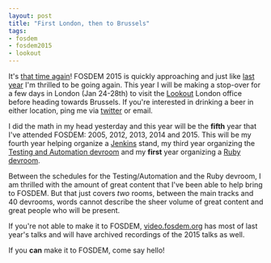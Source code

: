 ```yaml
---
layout: post
title: "First London, then to Brussels"
tags:
- fosdem
- fosdem2015
- lookout
---
```


It's [that time again](http://fosdem.org)! FOSDEM 2015 is quickly approaching
and just like [last year](/2014/01/05/another-february-in-yurp.html) I'm
thrilled to be going again. This year I will be making a stop-over for a few
days in London (Jan 24-28th) to visit the [Lookout](http://lookout.com) London
office before heading towards Brussels. If you're interested in drinking a beer
in either location, ping me via [twitter](https://twitter.com/agentdero) or
email.


I did the math in my head yesterday and this year will be the **fifth** year
that I've attended FOSDEM: 2005, 2012, 2013, 2014 and 2015. This will be my
fourth year helping organize a [Jenkins](https://jenkins-ci.org) stand, my third year
organizing the [Testing and Automation
devroom](https://fosdem.org/2015/schedule/track/testing_and_automation/) and my
**first** year organizing a [Ruby
devroom](https://fosdem.org/2015/schedule/track/ruby/).


Between the schedules for the Testing/Automation and the Ruby devroom,
I am thrilled with the amount of great content that I've been able to help
bring to FOSDEM. But that just covers *two* rooms, between the main tracks
and 40 devrooms, words cannot describe the sheer volume of great content and
great people who will be present.

If you're not able to make it to FOSDEM,
[video.fosdem.org](http://video.fosdem.org/) has most of last year's talks and
will have archived recordings of the 2015 talks as well.


If you **can** make it to FOSDEM, come say hello!
